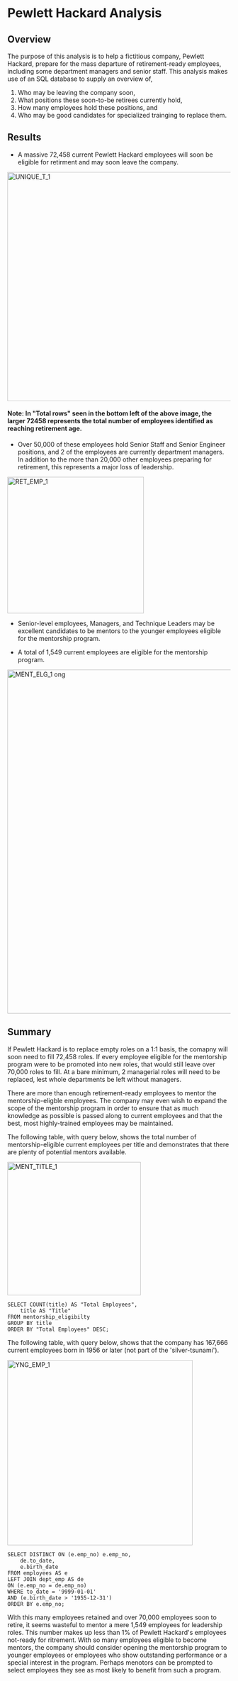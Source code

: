 # Pewlett Hackard Analysis

## Overview
The purpose of this analysis is to help a fictitious company, Pewlett Hackard, prepare for the mass departure of retirement-ready employees, including some department managers and senior staff. This analysis makes use of an SQL database to supply an overview of,
1. Who may be leaving the company soon,
2. What positions these soon-to-be retirees currently hold,
3. How many employees hold these positions, and 
4. Who may be good candidates for specialized trainging to replace them. 

## Results
* A massive 72,458 current Pewlett Hackard employees will soon be eligible for retirment and may soon leave the company.

<img width="517" alt="UNIQUE_T_1" src="https://user-images.githubusercontent.com/114126935/202866473-e38cfb24-31ee-465d-ab2d-1c5ca143270e.png">

#### Note: In "Total rows" seen in the bottom left of the above image, the larger 72458 represents the total number of employees identified as reaching retirement age.

* Over 50,000 of these employees hold Senior Staff and Senior Engineer positions, and 2 of the employees are currently department managers. In addition to the more than 20,000 other employees preparing for retirement, this represents a major loss of leadership. 

<img width="308" alt="RET_EMP_1" src="https://user-images.githubusercontent.com/114126935/202866479-3ddda80e-8fc1-43a7-8e6c-3c5f3096fa07.png">

* Senior-level employees, Managers, and Technique Leaders may be excellent candidates to be mentors to the younger employees eligible for the mentorship program.

* A total of 1,549 current employees are eligible for the mentorship program. 

<img width="776" alt="MENT_ELG_1 ong" src="https://user-images.githubusercontent.com/114126935/202865979-57cc8de8-8c57-44af-9fec-897d090a8f86.png">

## Summary
If Pewlett Hackard is to replace empty roles on a 1:1 basis, the comapny will soon need to fill 72,458 roles. If every employee eligible for the mentorship program were to be promoted into new roles, that would still leave over 70,000 roles to fill. At a bare minimum, 2 managerial roles will need to be replaced, lest whole departments be left without managers. 

There are more than enough retirement-ready employees to mentor the mentorship-eligble employees. The company may even wish to expand the scope of the mentorship program in order to ensure that as much knowledge as possible is passed along to current employees and that the best, most highly-trained employees may be maintained. 

The following table, with query below, shows the total number of mentorship-eligible current employees per title and demonstrates that there are plenty of potential mentors available. 

<img width="301" alt="MENT_TITLE_1" src="https://user-images.githubusercontent.com/114126935/202866483-3fe4981a-b476-4182-911c-fd164d8f6f79.png">

```
SELECT COUNT(title) AS "Total Employees",
	title AS "Title"
FROM mentorship_eligibilty
GROUP BY title
ORDER BY "Total Employees" DESC;
```

The following table, with query below, shows that the company has 167,666 current employees born in 1956 or later (not part of the 'silver-tsunami'). 

<img width="418" alt="YNG_EMP_1" src="https://user-images.githubusercontent.com/114126935/202866967-3113c962-c784-4920-a790-7ed8bdb4a118.png">

```
SELECT DISTINCT ON (e.emp_no) e.emp_no,
	de.to_date,
	e.birth_date
FROM employees AS e 
LEFT JOIN dept_emp AS de
ON (e.emp_no = de.emp_no)
WHERE to_date = '9999-01-01'
AND (e.birth_date > '1955-12-31')
ORDER BY e.emp_no;
```

With this many employees retained and over 70,000 employees soon to retire, it seems wasteful to mentor a mere 1,549 employees for leadership roles. This number makes up less than 1% of Pewlett Hackard's employees not-ready for ritrement. With so many employees eligible to become mentors, the company should consider opening the mentorship program to younger employees or employees who show outstanding performance or a special interest in the program. Perhaps menotors can be prompted to select employees they see as most likely to benefit from such a program. 
